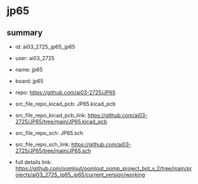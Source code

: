 # jp65
 
## summary 
* id: ai03_2725_jp65_jp65
* user: ai03_2725
* name: jp65
* board: jp65
* repo: https://github.com/ai03-2725/JP65
* src_file_repo_kicad_pcb: JP65.kicad_pcb
* src_file_repo_kicad_pcb_link: https://github.com/ai03-2725/JP65/tree/main/JP65.kicad_pcb


* src_file_repo_sch: JP65.sch
* src_file_repo_sch_link: https://github.com/ai03-2725/JP65/tree/main/JP65.sch
* full details link: https://github.com/oomlout/oomlout_oomp_project_bot_v_2/tree/main/projects/ai03_2725_jp65_jp65/current_version/working  






